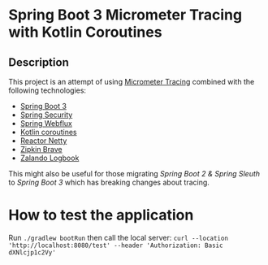 # Spring Boot 3 Micrometer Tracing with Kotlin Coroutines
## Description
This project is an attempt of using [Micrometer Tracing](https://github.com/micrometer-metrics/tracing) combined with the following technologies:
- [Spring Boot 3](https://spring.io/projects/spring-boot)
- [Spring Security](https://docs.spring.io/spring-security/reference/index.html)
- [Spring Webflux](https://docs.spring.io/spring-framework/reference/web/webflux.html)
- [Kotlin coroutines](https://kotlinlang.org/docs/coroutines-overview.html)
- [Reactor Netty](https://projectreactor.io/docs/netty/release/reference/index.html)
- [Zipkin Brave](https://github.com/openzipkin/brave)
- [Zalando Logbook](https://github.com/zalando/logbook)

This might also be useful for those migrating *Spring Boot 2 & Spring Sleuth* to *Spring Boot 3* which has breaking changes about tracing.

# How to test the application
Run `./gradlew bootRun` then call the local server: `curl --location 'http://localhost:8080/test' --header 'Authorization: Basic dXNlcjp1c2Vy'`
